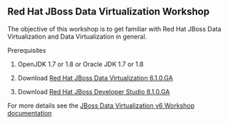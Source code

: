 ## Red Hat JBoss Data Virtualization Workshop
The objective of this workshop is to get familiar with Red Hat JBoss Data Virtualization and Data Virtualization in general.

Prerequisites

1. OpenJDK 1.7 or 1.8 or Oracle JDK 1.7 or 1.8

2. Download [Red Hat JBoss Data Virtualization 6.1.0.GA](http://www.jboss.org/products/datavirt/overview/)

3. Download [Red Hat JBoss Developer Studio 8.1.0.GA](http://www.jboss.org/products/devstudio/overview/)

For more details see the [JBoss Data Virtualization v6 Workshop documentation](https://github.com/DataVirtualizationByExample/DVWorkshop/tree/master/docs)
